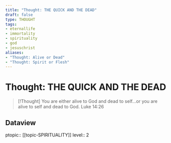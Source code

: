 ```yaml
---
title: "Thought: THE QUICK AND THE DEAD"
draft: false
type: THOUGHT
tags:
- eternallife
- immortality
- spirituality
- god
- jesuschrist
aliases:
- "Thought: Alive or Dead"
- "Thought: Spirit or Flesh"
---
```

# Thought: THE QUICK AND THE DEAD
> [!Thought]
> You are either alive to God and dead to self…or you are alive to self and dead to God.
> Luke 14:26

## Dataview
ptopic:: [[topic-SPIRITUALITY]]
level:: 2
